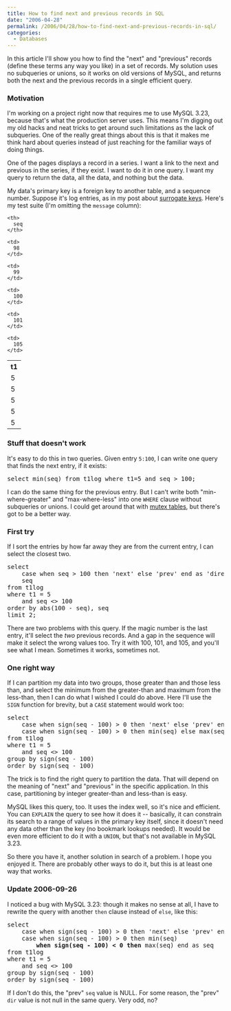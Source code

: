 ```yaml
---
title: How to find next and previous records in SQL
date: "2006-04-28"
permalink: /2006/04/28/how-to-find-next-and-previous-records-in-sql/
categories:
  - Databases
---
```

In this article I'll show you how to find the "next" and "previous" records (define these terms any way you like) in a set of records. My solution uses no subqueries or unions, so it works on old versions of MySQL, and returns both the next and the previous records in a single efficient query.

### Motivation

I'm working on a project right now that requires me to use MySQL 3.23, because that's what the production server uses. This means I'm digging out my old hacks and neat tricks to get around such limitations as the lack of subqueries. One of the really great things about this is that it makes me think hard about queries instead of just reaching for the familiar ways of doing things.

One of the pages displays a record in a series. I want a link to the next and previous in the series, if they exist. I want to do it in one query. I want my query to return the data, all the data, and nothing but the data.

My data's primary key is a foreign key to another table, and a sequence number. Suppose it's log entries, as in my post about [surrogate keys][1]. Here's my test suite (I'm omitting the `message` column):

<table class="borders collapsed">
  <tr>
    <th>
      t1
    </th>
    
    <th>
      seq
    </th>
  </tr>
  
  <tr>
    <td>
      5
    </td>
    
    <td>
      98
    </td>
  </tr>
  
  <tr>
    <td>
      5
    </td>
    
    <td>
      99
    </td>
  </tr>
  
  <tr>
    <td>
      5
    </td>
    
    <td>
      100
    </td>
  </tr>
  
  <tr>
    <td>
      5
    </td>
    
    <td>
      101
    </td>
  </tr>
  
  <tr>
    <td>
      5
    </td>
    
    <td>
      105
    </td>
  </tr>
</table>

### Stuff that doesn't work

It's easy to do this in two queries. Given entry `5:100`, I can write one query that finds the next entry, if it exists:

<pre>select min(seq) from t1log where t1=5 and seq &gt; 100;</pre>

I can do the same thing for the previous entry. But I can't write both "min-where-greater" and "max-where-less" into one `WHERE` clause without subqueries or unions. I could get around that with [mutex tables][2], but there's got to be a better way.

### First try

If I sort the entries by how far away they are from the current entry, I can select the closest two.

<pre>select 
    case when seq &gt; 100 then 'next' else 'prev' end as 'direction',
    seq
from t1log
where t1 = 5
    and seq &lt;&gt; 100
order by abs(100 - seq), seq
limit 2;</pre>

There are two problems with this query. If the magic number is the last entry, it'll select the *two* previous records. And a gap in the sequence will make it select the wrong values too. Try it with 100, 101, and 105, and you'll see what I mean. Sometimes it works, sometimes not.

### One right way

If I can partition my data into two groups, those greater than and those less than, and select the minimum from the greater-than and maximum from the less-than, then I can do what I wished I could do above. Here I'll use the `SIGN` function for brevity, but a `CASE` statement would work too:

<pre>select
    case when sign(seq - 100) &gt; 0 then 'next' else 'prev' end as dir,
    case when sign(seq - 100) &gt; 0 then min(seq) else max(seq) end as seq
from t1log
where t1 = 5
    and seq &lt;&gt; 100
group by sign(seq - 100)
order by sign(seq - 100)</pre>

The trick is to find the right query to partition the data. That will depend on the meaning of "next" and "previous" in the specific application. In this case, partitioning by integer greater-than and less-than is easy.

MySQL likes this query, too. It uses the index well, so it's nice and efficient. You can `EXPLAIN` the query to see how it does it -- basically, it can constrain its search to a range of values in the primary key itself, since it doesn't need any data other than the key (no bookmark lookups needed). It would be even more efficient to do it with a `UNION`, but that's not available in MySQL 3.23.

So there you have it, another solution in search of a problem. I hope you enjoyed it. There are probably other ways to do it, but this is at least one way that works.

### Update 2006-09-26

I noticed a bug with MySQL 3.23: though it makes no sense at all, I have to rewrite the query with another `then` clause instead of `else`, like this:

<pre>select
    case when sign(seq - 100) &gt; 0 then 'next' else 'prev' end as dir,
    case when sign(seq - 100) &gt; 0 then min(seq)
        <strong>when sign(seq - 100) &lt; 0 then</strong> max(seq) end as seq
from t1log
where t1 = 5
    and seq &lt;&gt; 100
group by sign(seq - 100)
order by sign(seq - 100)</pre>

If I don't do this, the "prev" `seq` value is NULL. For some reason, the "prev" `dir` value is not null in the same query. Very odd, no?

 [1]: /blog/2006/04/20/sequences-and-surrogate-keys-in-generic-sql/
 [2]: /blog/2005/09/22/mutex-tables-in-sql/

